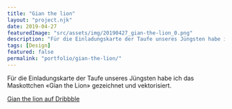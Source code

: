 ```yaml
---
title: "Gian the lion"
layout: "project.njk"
date: 2019-04-27
featuredImage: "src/assets/img/20190427_gian-the-lion_0.png"
description: "Für die Einladungskarte der Taufe unseres Jüngsten habe ich das Maskottchen «Gian the Lion» gezeichnet und vektorisiert."
tags: [Design]
featured: false
permalink: "portfolio/gian-the-lion/"
---
```


Für die Einladungskarte der Taufe unseres Jüngsten habe ich das Maskottchen «Gian the Lion» gezeichnet und vektorisiert.

[Gian the lion auf Dribbble](https://dribbble.com/shots/6401002-Gian-the-lion)


